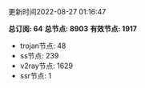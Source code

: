 更新时间2022-08-27 01:16:47

**总订阅: 64**
**总节点: 8903**
**有效节点: 1917**
- trojan节点: 48
- ss节点: 239
- v2ray节点: 1629
- ssr节点: 1
